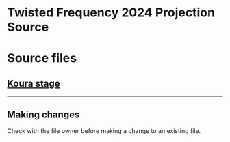 # Twisted Frequency 2024 Projection Source

# Source files

## [Koura stage](koura/)

---

## Making changes

Check with the file owner before making a change to an existing file.
